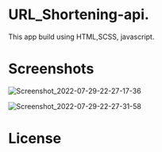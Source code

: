# URL_Shortening-api. 

This app build using HTML,SCSS, javascript.

# Screenshots 

![Screenshot_2022-07-29-22-27-17-36](https://user-images.githubusercontent.com/92304590/181808812-68f2aff8-f00c-40a5-9e7e-569af6898849.png)


![Screenshot_2022-07-29-22-27-31-58](https://user-images.githubusercontent.com/92304590/181809299-ca755810-b180-40ac-9c9b-b6e1c5199e3e.png)

# License 

